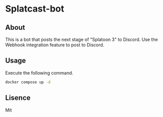# Splatcast-bot

## About
This is a bot that posts the next stage of "Splatoon 3" to Discord. Use the Webhook integration feature to post to Discord.

## Usage
Execute the following command.
```bash
docker compose up -d
```

## Lisence
Mit
